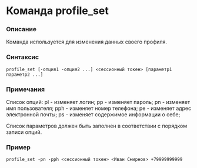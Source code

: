 # Команда profile_set

### Описание
Команда используется для изменения данных своего профиля.

### Синтаксиc
```
profile_set [-опция1 -опция2 ...] <сессионный токен> [параметр1 параметр2 ...]
```

### Примечания
Список опций:
pl - изменяет логин;
pp - изменяет пароль;
pn - изменяет имя пользователя;
pph - изменяет номер телефона;
pe - изменяет адрес электронной почты;
ps - изменяет содержимое информации о себе;

Список параметров должен быть заполнен в соответствии с порядком записи опций.

### Пример
```
profile_set -pn -pph <сессионный токен> <Иван Смирнов> +79999999999
```